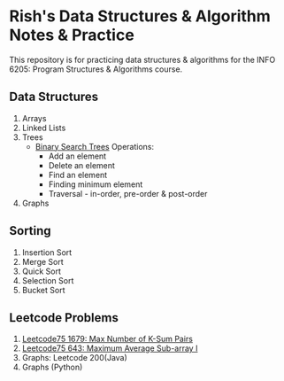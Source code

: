 # Rish's Data Structures & Algorithm Notes & Practice

This repository is for practicing data structures & algorithms for the INFO 6205: Program Structures & Algorithms course.

## Data Structures
1. Arrays
2. Linked Lists
3. Trees
   - [Binary Search Trees](./topics/Topic5BST.py) Operations:
     - Add an element
     - Delete an element
     - Find an element
     - Finding minimum element
     - Traversal - in-order, pre-order & post-order
4. Graphs

## Sorting
1. Insertion Sort
2. Merge Sort
3. Quick Sort
4. Selection Sort
5. Bucket Sort

## Leetcode Problems
1. [Leetcode75 1679: Max Number of K-Sum Pairs](./leetcode75/1679_MaxNumberOfKSumPairs.py)
2. [Leetcode75 643: Maximum Average Sub-array I](./leetcode75/643_MaximumAverageSubarrayI.py)
3. Graphs: Leetcode 200(Java)
4. Graphs (Python)